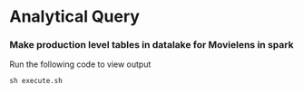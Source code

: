 # Analytical Query

### Make production level tables in datalake for Movielens in spark

Run the following code to view output

```
sh execute.sh
```
